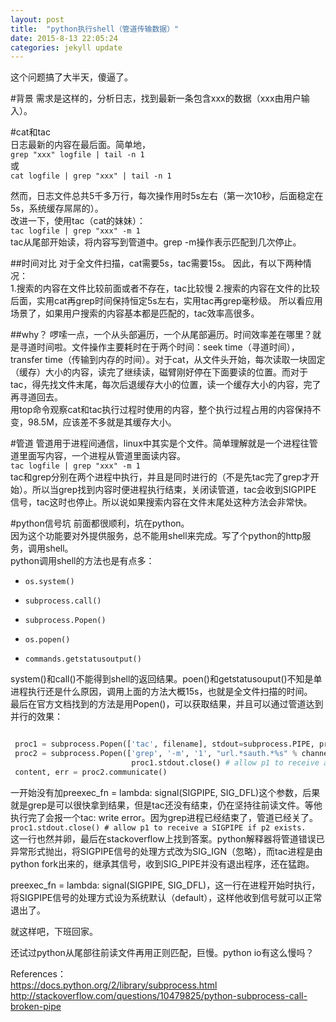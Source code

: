 ```yaml
---
layout: post
title:  "python执行shell（管道传输数据）"
date: 2015-8-13 22:05:24 
categories: jekyll update
---
```

这个问题搞了大半天，傻逼了。   
  
#背景
需求是这样的，分析日志，找到最新一条包含xxx的数据（xxx由用户输入）。  

#cat和tac  
日志最新的内容在最后面。简单地，   
``grep "xxx" logfile | tail -n 1``  
或   
``cat logfile | grep "xxx" | tail -n 1``  

然而，日志文件总共5千多万行，每次操作用时5s左右（第一次10秒，后面稳定在5s，系统缓存屌屌的）。  
改进一下，使用tac（cat的妹妹）：  
``tac logfile | grep "xxx" -m 1``  
tac从尾部开始读，将内容写到管道中。grep -m操作表示匹配到几次停止。  

##时间对比
对于全文件扫描，cat需要5s，tac需要15s。  因此，有以下两种情况：  
1.搜索的内容在文件比较前面或者不存在，tac比较慢
2.搜索的内容在文件的比较后面，实用cat再grep时间保持恒定5s左右，实用tac再grep毫秒级。
所以看应用场景了，如果用户搜索的内容基本都是匹配的，tac效率高很多。

##why？
啰嗦一点，一个从头部遍历，一个从尾部遍历。时间效率差在哪里？就是寻道时间啦。文件操作主要耗时在于两个时间：seek time（寻道时间），transfer time（传输到内存的时间）。对于cat，从文件头开始，每次读取一块固定（缓存）大小的内容，读完了继续读，磁臂刚好停在下面要读的位置。而对于tac，得先找文件末尾，每次后退缓存大小的位置，读一个缓存大小的内容，完了再寻道回去。  
用top命令观察cat和tac执行过程时使用的内容，整个执行过程占用的内容保持不变，98.5M，应该差不多就是其缓存大小。

#管道
管道用于进程间通信，linux中其实是个文件。简单理解就是一个进程往管道里面写内容，一个进程从管道里面读内容。  
``tac logfile | grep "xxx" -m 1``   
tac和grep分别在两个进程中执行，并且是同时进行的（不是先tac完了grep才开始）。所以当grep找到内容时便进程执行结束，关闭读管道，tac会收到SIGPIPE 信号，tac这时也停止。所以说如果搜索内容在文件末尾处这种方法会非常快。  

#python信号坑
前面都很顺利，坑在python。  
因为这个功能要对外提供服务，总不能用shell来完成。写了个python的http服务，调用shell。  
python调用shell的方法也是有点多：  
*     os.system()  
*     subprocess.call()  
*     subprocess.Popen()  
*     os.popen()  
*     commands.getstatusoutput()  
  
system()和call()不能得到shell的返回结果。poen()和getstatusouput()不知是单进程执行还是什么原因，调用上面的方法大概15s，也就是全文件扫描的时间。  
最后在官方文档找到的方法是用Popen()，可以获取结果，并且可以通过管道达到并行的效果：

```python

 proc1 = subprocess.Popen(['tac', filename], stdout=subprocess.PIPE, preexec_fn = lambda: signal(SIGPIPE, SIG_DFL))
 proc2 = subprocess.Popen(['grep', '-m', '1', "url.*sauth.*%s" % channel], stdin=proc1.stdout, stdout=subprocess.PIPE)
                           proc1.stdout.close() # allow p1 to receive a SIGPIPE if p2 exists.
 content, err = proc2.communicate()
```

一开始没有加preexec_fn = lambda: signal(SIGPIPE, SIG_DFL)这个参数，后果就是grep是可以很快拿到结果，但是tac还没有结束，仍在坚持往前读文件。等他执行完了会报一个tac: write error。因为grep进程已经结束了，管道已经关了。  
`` proc1.stdout.close() # allow p1 to receive a SIGPIPE if p2 exists. ``  
这一行也然并卵，最后在stackoverflow上找到答案。python解释器将管道错误已异常形式抛出，将SIGPIPE信号的处理方式改为SIG_IGN（忽略），而tac进程是由python fork出来的，继承其信号，收到SIG_PIPE并没有退出程序，还在猛跑。    
  
 preexec_fn = lambda: signal(SIGPIPE, SIG_DFL)，这一行在进程开始时执行，将SIGPIPE信号的处理方式设为系统默认（default），这样他收到信号就可以正常退出了。  

就这样吧，下班回家。  
  
还试过python从尾部往前读文件再用正则匹配，巨慢。python io有这么慢吗？

References：  
https://docs.python.org/2/library/subprocess.html  
http://stackoverflow.com/questions/10479825/python-subprocess-call-broken-pipe  

